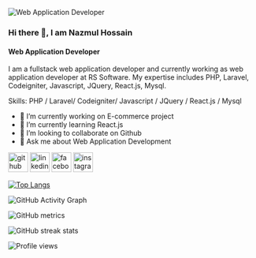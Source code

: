![Web Application Developer](https://media-exp1.licdn.com/dms/image/C5603AQGGIxESHK1GZw/profile-displayphoto-shrink_200_200/0/1597381212295?e=1668643200&v=beta&t=zJ4n9wjlXLj9Qi2f5Pz1JOXi49Mfu0OoY7GLUJY3p6I)

### Hi there 👋, I am Nazmul Hossain
#### Web Application Developer


I am a fullstack web application developer and currently working as web application developer at RS Software. My expertise includes PHP, Laravel, Codeigniter, Javascript, JQuery, React.js, Mysql.

Skills: PHP / Laravel/ Codeigniter/ Javascript / JQuery / React.js / Mysql

- 🔭 I’m currently working on E-commerce project 
- 🌱 I’m currently learning React.js 
- 👯 I’m looking to collaborate on Github 
- 💬 Ask me about Web Application Development 


[<img src='https://cdn.jsdelivr.net/npm/simple-icons@3.0.1/icons/github.svg' alt='github' height='40'>](https://github.com/Nazmul96)  [<img src='https://cdn.jsdelivr.net/npm/simple-icons@3.0.1/icons/linkedin.svg' alt='linkedin' height='40'>](https://www.linkedin.com/in/nazmul-hossain-061154171/)  [<img src='https://cdn.jsdelivr.net/npm/simple-icons@3.0.1/icons/facebook.svg' alt='facebook' height='40'>](https://www.facebook.com/nazmul.hossain.shoron)  [<img src='https://cdn.jsdelivr.net/npm/simple-icons@3.0.1/icons/instagram.svg' alt='instagram' height='40'>](https://www.instagram.com/nazmulhossainshoron/)  

[![Top Langs](https://github-readme-stats.vercel.app/api/top-langs/?username=Nazmul96)](https://github.com/anuraghazra/github-readme-stats)

![GitHub Activity Graph](https://activity-graph.herokuapp.com/graph?username=Nazmul96)  

![GitHub metrics](https://metrics.lecoq.io/Nazmul96)  

![GitHub streak stats](https://github-readme-streak-stats.herokuapp.com/?user=Nazmul96)  

![Profile views](https://gpvc.arturio.dev/Nazmul96)  

